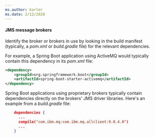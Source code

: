```yaml
---
ms.author: karler
ms.date: 2/12/2020
---
```


#### JMS message brokers

Identify the broker or brokers in use by looking in the build manifest (typically, a *pom.xml* or *build.gradle* file) for the relevant dependencies.

For example, a Spring Boot application using ActiveMQ would typically contain this dependency in its *pom.xml* file:

```xml
<dependency>
    <groupId>org.springframework.boot</groupId>
    <artifactId>spring-boot-starter-activemq</artifactId>
</dependency>
```

Spring Boot applications using proprietary brokers typically contain dependencies directly on the brokers' JMS driver libraries. Here's an example from a *build.gradle* file:

```json
    dependencies {
      ...
      compile("com.ibm.mq:com.ibm.mq.allclient:9.0.4.0")
      ...
    }
```
